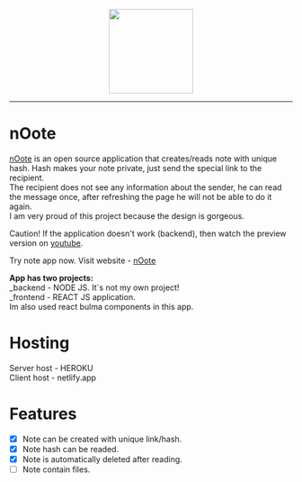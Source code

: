 <p align="center">
<img width="150" src="https://i.imgur.com/EmagqD4.png">

</p>

---

# nOote

[nOote](https://nooteapp.netlify.app/) is an open source application that creates/reads note with unique hash. Hash makes your note private, just send the special link to the recipient. <br/>
The recipient does not see any information about the sender, he can read the message once, after refreshing the page he will not be able to do it again. <br/>
I am very proud of this project because the design is gorgeous.<br/>

Caution! If the application doesn't work (backend), then watch the preview version on [youtube](https://youtu.be/Asb3yyhNfPY).<br/>

Try note app now.
Visit website -
[nOote](https://nooteapp.netlify.app/) <br/>

<b>App has two projects:</b> <br/>
_backend - NODE JS. It`s not my own project!<br/>
_frontend - REACT JS application. <br/>
Im also used react bulma components in this app.

# Hosting
Server host - HEROKU <br/>
Client host - netlify.app


# Features
- [x] Note can be created with unique link/hash.
- [x] Note hash can be readed.
- [x] Note is automatically deleted after reading.
- [ ] Note contain files.

